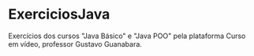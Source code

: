 # ExerciciosJava

Exercícios dos cursos "Java Básico" e "Java POO" pela plataforma Curso em vídeo, professor Gustavo Guanabara.
